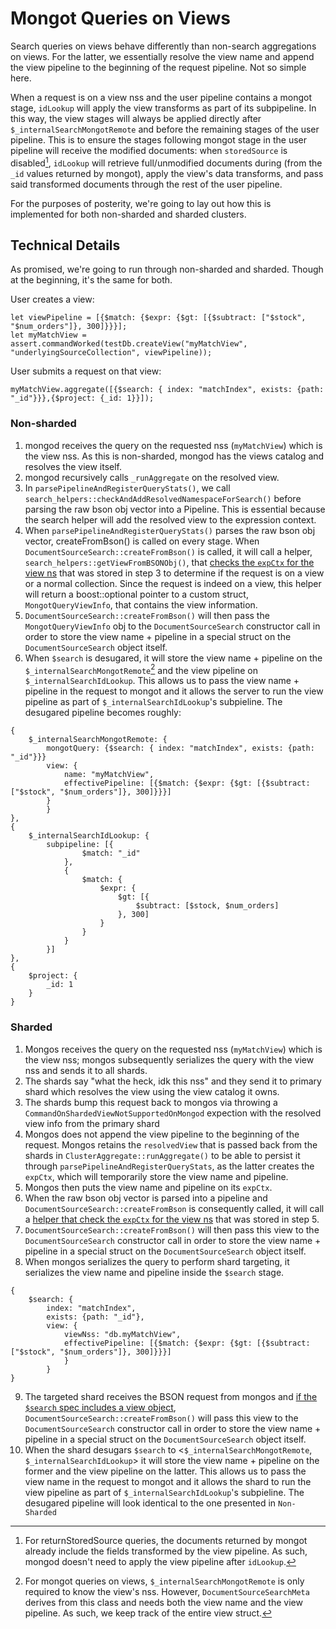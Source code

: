 # Mongot Queries on Views

Search queries on views behave differently than non-search aggregations on views. For the latter, we essentially resolve the view name and append the view pipeline to the beginning of the request pipeline. Not so simple here.

When a request is on a view nss and the user pipeline contains a mongot stage, `idLookup` will apply the view transforms as part of its subpipeline. In this way, the view stages will always be applied directly after `$_internalSearchMongotRemote` and before the remaining stages of the user pipeline. This is to ensure the stages following mongot stage in the user pipeline will receive the modified documents: when `storedSource` is disabled[^1], `idLookup` will retrieve full/unmodified documents during (from the `_id` values returned by mongot), apply the view's data transforms, and pass said transformed documents through the rest of the user pipeline.

For the purposes of posterity, we're going to lay out how this is implemented for both non-sharded and sharded clusters.

## Technical Details

As promised, we're going to run through non-sharded and sharded. Though at the beginning, it's the same for both.

User creates a view:

```
let viewPipeline = [{$match: {$expr: {$gt: [{$subtract: ["$stock", "$num_orders"]}, 300]}}}];
let myMatchView = assert.commandWorked(testDb.createView("myMatchView", "underlyingSourceCollection", viewPipeline));
```

User submits a request on that view:

```
myMatchView.aggregate([{$search: { index: "matchIndex", exists: {path: "_id"}}},{$project: {_id: 1}}]);
```

### Non-sharded

1. mongod receives the query on the requested nss (`myMatchView`) which is the view nss. As this is non-sharded, mongod has the views catalog and resolves the view itself.
2. mongod recursively calls `_runAggregate` on the resolved view.
3. In `parsePipelineAndRegisterQueryStats()`, we call `search_helpers::checkAndAddResolvedNamespaceForSearch()` before parsing the raw bson obj vector into a Pipeline. This is essential because the search helper will add the resolved view to the expression context.
4. When `parsePipelineAndRegisterQueryStats()` parses the raw bson obj vector, createFromBson() is called on every stage. When `DocumentSourceSearch::createFromBson()` is called, it will call a helper, `search_helpers::getViewFromBSONObj()`, that [checks the `expCtx` for the view ns](https://github.com/10gen/mongo/blob/e2a70df2954e20568c8a1c6fa08c6aa7ffee0d39/src/mongo/db/pipeline/search/search_helper.cpp#L680-L685) that was stored in step 3 to determine if the request is on a view or a normal collection. Since the request is indeed on a view, this helper will return a boost::optional pointer to a custom struct, `MongotQueryViewInfo`, that contains the view information.
5. `DocumentSourceSearch::createFromBson()` will then pass the `MongotQueryViewInfo` obj to the `DocumentSourceSearch` constructor call in order to store the view name + pipeline in a special struct on the `DocumentSourceSearch` object itself.
6. When `$search` is desugared, it will store the view name + pipeline on the `$_internalSearchMongotRemote`[^2] and the view pipeline on `$_internalSearchIdLookup`. This allows us to pass the view name + pipeline in the request to mongot and it allows the server to run the view pipeline as part of `$_internalSearchIdLookup`'s subpieline. The desugared pipeline becomes roughly:

```
{
    $_internalSearchMongotRemote: {
        mongotQuery: {$search: { index: "matchIndex", exists: {path: "_id"}}}
        view: {
            name: "myMatchView",
            effectivePipeline: [{$match: {$expr: {$gt: [{$subtract: ["$stock", "$num_orders"]}, 300]}}}]
        }
        }
},
{
    $_internalSearchIdLookup: {
        subpipeline: [{
                $match: "_id"
            },
            {
                $match: {
                    $expr: {
                        $gt: [{
                            $subtract: [$stock, $num_orders]
                        }, 300]
                    }
                }
            }
        }]
},
{
    $project: {
        _id: 1
    }
}
```

### Sharded

1. Mongos receives the query on the requested nss (`myMatchView`) which is the view nss; mongos subsequently serializes the query with the view nss and sends it to all shards.
2. The shards say "what the heck, idk this nss" and they send it to primary shard which resolves the view using the view catalog it owns.
3. The shards bump this request back to mongos via throwing a `CommandOnShardedViewNotSupportedOnMongod` expection with the resolved view info from the primary shard
4. Mongos does not append the view pipeline to the beginning of the request. Mongos retains the `resolvedView` that is passed back from the shards in `ClusterAggregate::runAggregate()` to be able to persist it through `parsePipelineAndRegisterQueryStats`, as the latter creates the `expCtx`, which will temporarily store the view name and pipeline.
5. Mongos then puts the view name and pipeline on its `expCtx`.
6. When the raw bson obj vector is parsed into a pipeline and `DocumentSourceSearch::createFromBson` is consequently called, it will call a [helper that check the `expCtx` for the view ns](https://github.com/10gen/mongo/blob/e2a70df2954e20568c8a1c6fa08c6aa7ffee0d39/src/mongo/db/pipeline/search/search_helper.cpp#L680-L685) that was stored in step 5.
7. `DocumentSourceSearch::createFromBson()` will then pass this view to the `DocumentSourceSearch` constructor call in order to store the view name + pipeline in a special struct on the `DocumentSourceSearch` object itself.
8. When mongos serializes the query to perform shard targeting, it serializes the view name and pipeline inside the `$search` stage.

```
{
    $search: {
        index: "matchIndex",
        exists: {path: "_id"},
        view: {
            viewNss: "db.myMatchView",
            effectivePipeline: [{$match: {$expr: {$gt: [{$subtract: ["$stock", "$num_orders"]}, 300]}}}]
            }
        }
}
```

9. The targeted shard receives the BSON request from mongos and [if the `$search` spec includes a view object](https://github.com/10gen/mongo/blob/e2a70df2954e20568c8a1c6fa08c6aa7ffee0d39/src/mongo/db/pipeline/search/search_helper.cpp#L674-L678), `DocumentSourceSearch::createFromBson()` will pass this view to the `DocumentSourceSearch` constructor call in order to store the view name + pipeline in a special struct on the `DocumentSourceSearch` object itself.
10. When the shard desugars `$search` to <`$_internalSearchMongotRemote`, `$_internalSearchIdLookup`> it will store the view name + pipeline on the former and the view pipeline on the latter. This allows us to pass the view name in the request to mongot and it allows the shard to run the view pipeline as part of `$_internalSearchIdLookup`'s subpieline. The desugared pipeline will look identical to the one presented in `Non-Sharded`

[^1]: For returnStoredSource queries, the documents returned by mongot already include the fields transformed by the view pipeline. As such, mongod doesn't need to apply the view pipeline after `idLookup`.

[^2]: For mongot queries on views, `$_internalSearchMongotRemote` is only required to know the view's nss. However, `DocumentSourceSearchMeta` derives from this class and needs both the view name and the view pipeline. As such, we keep track of the entire view struct.
